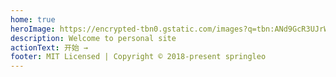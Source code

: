 ```yaml
---
home: true
heroImage: https://encrypted-tbn0.gstatic.com/images?q=tbn:ANd9GcR3UJrWOYS_v_r7MoPsAOlHZkrU8yiynHJnLoIIGW_osHxNbLbw
description: Welcome to personal site
actionText: 开始 →
footer: MIT Licensed | Copyright © 2018-present springleo
---
```

